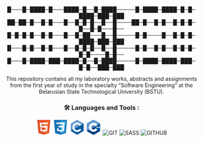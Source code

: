 <div align = center>
<p>█───█─████─█───████─█──█─████─────█─████─████─█─█─████─███─███
██─██─█──█─█───█──█─█─█──█──█────██─█──█─█──█─█─█─█──█─█───█──
█─█─█─█──█─█───█──█─██───█──█─────█─█────█──█─█─█─████─███─███
█───█─█──█─█───█──█─█─█──█──█─────█─█──█─█──█─█─█─█─█────█─█──
█───█─████─███─████─█──█─████─────█─████─████─███─█─█──███─███
</p>
<p>
This repository contains all my laboratory works, abstracts and assignments from the first year of study in the specialty “Software Engineering” at the Belarusian State Technological University (BSTU).</p>

### :hammer_and_wrench: Languages and Tools :
<img src="https://github.com/devicons/devicon/blob/master/icons/html5/html5-original.svg" title="HTML5" alt="HTML" width="40" height="40"/>
<img src="https://github.com/devicons/devicon/blob/master/icons/css3/css3-original.svg" title="CSS" alt="CSS" width="40" height="40"/>
<img src="https://github.com/devicons/devicon/blob/master/icons/c/c-original.svg" title="C" alt="C" width="40" height="40"/>
<img src="https://github.com/devicons/devicon/blob/master/icons/cplusplus/cplusplus-original.svg" title="C++" alt="C++" width="40" height="40"/>
<img src="https://cdn.jsdelivr.net/gh/devicons/devicon@latest/icons/git/git-plain-wordmark.svg" title="GIT" alt="GIT" width="40" height="40"/>    
<img src="https://cdn.jsdelivr.net/gh/devicons/devicon@latest/icons/sass/sass-original.svg" title="SASS" alt="SASS" width="40" height="40"/>   
<img src="https://cdn.jsdelivr.net/gh/devicons/devicon@latest/icons/github/github-original.svg" title="GITHUB" alt="GITHUB" width="40" height="40"/>

</div>


